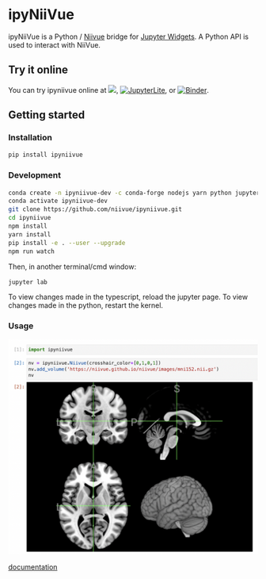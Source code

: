
# ipyNiiVue

ipyNiiVue is a Python / [Niivue](https://github.com/niivue/niivue) bridge for [Jupyter Widgets](https://jupyter.org/widgets). A Python API is used to interact with NiiVue.

## Try it online
You can try ipyniivue online at [![](https://img.shields.io/static/v1?message=Open%20in%20Colab&logo=googlecolab&labelColor=5c5c5c&color=0f80c1&label=%20&style=plastic)](https://colab.research.google.com/github/niivue/ipyniivue), [![JupyterLite](https://jupyterlite.rtfd.io/en/latest/_static/badge-launch.svg)](https://anthonyandroulakis.github.io/ipyNiiVueLite/lab?path=introduction.ipynb), or [![Binder](https://mybinder.org/badge_logo.svg)](https://mybinder.org/v2/gh/niivue/ipyniivue/main?urlpath=examples/introduction.ipynb).


## Getting started

### Installation
```sh
pip install ipyniivue
```

### Development
```sh
conda create -n ipyniivue-dev -c conda-forge nodejs yarn python jupyterlab
conda activate ipyniivue-dev
git clone https://github.com/niivue/ipyniivue.git
cd ipyniivue
npm install
yarn install
pip install -e . --user --upgrade
npm run watch
```
Then, in another terminal/cmd window:
```sh
jupyter lab
```

To view changes made in the typescript, reload the jupyter page. To view changes made in the python, restart the kernel.

### Usage
![example](docs/example.png)        
      
[documentation](docs)       
